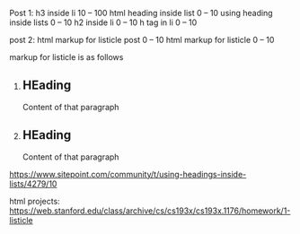Post 1:
h3 inside li
10 – 100
html heading inside list
0 – 10
using heading inside lists
0 – 10
h2 inside li
0 – 10
h tag in li
0 – 10



post 2:
html markup for listicle post
0 – 10
html markup for listicle
0 – 10

markup for listicle is as follows
<ol>
	<li>
		<h2>HEading</h2>
		<p>Content of that paragraph</p>
	</li>
		<li>
		<h2>HEading</h2>
		<p>Content of that paragraph</p>
	</li>
</ol>

https://www.sitepoint.com/community/t/using-headings-inside-lists/4279/10



html projects:
https://web.stanford.edu/class/archive/cs/cs193x/cs193x.1176/homework/1-listicle
